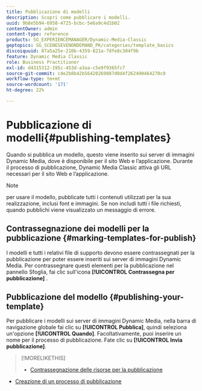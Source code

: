 ```yaml
---
title: Pubblicazione di modelli
description: Scopri come pubblicare i modelli.
uuid: 9b8e5b94-6958-4725-bcbc-5e6a9c4d1b02
contentOwner: admin
content-type: reference
products: SG_EXPERIENCEMANAGER/Dynamic-Media-Classic
geptopics: SG_SCENESEVENONDEMAND_PK/categories/template_basics
discoiquuid: 87a5a25e-210b-4359-821a-7dfe8c304f9b
feature: Dynamic Media Classic
role: Business Practitioner
exl-id: d4315312-195c-453d-a3aa-c5e9f9365fc7
source-git-commit: c4e2b8b42b56420269087d0d4f262490464270c0
workflow-type: tm+mt
source-wordcount: '171'
ht-degree: 22%

---
```


# Pubblicazione di modelli{#publishing-templates}

Quando si pubblica un modello, questo viene inserito sui server di immagini Dynamic Media, dove è disponibile per il sito Web e l’applicazione. Durante il processo di pubblicazione, Dynamic Media Classic attiva gli URL necessari per il sito Web e l’applicazione.

>[!NOTE]
>
>per usare il modello, pubblicate tutti i contenuti utilizzati per la sua realizzazione, inclusi font e immagini. Se non includi tutti i file richiesti, quando pubblichi viene visualizzato un messaggio di errore.

## Contrassegnazione dei modelli per la pubblicazione {#marking-templates-for-publish}

I modelli e tutti i relativi file di supporto devono essere contrassegnati per la pubblicazione per poter essere inseriti sui server di immagini Dynamic Media. Per contrassegnare questi elementi per la pubblicazione nel pannello Sfoglia, fai clic sull&#39;icona **[!UICONTROL Contrassegna per pubblicazione]** .

## Pubblicazione del modello {#publishing-your-template}

Per pubblicare i modelli sui server di immagini Dynamic Media, nella barra di navigazione globale fai clic su **[!UICONTROL Pubblica]**, quindi seleziona un&#39;opzione **[!UICONTROL Quando]**. Facoltativamente, puoi inserire un nome per il processo di pubblicazione. Fate clic su **[!UICONTROL Invia pubblicazione]**.

>[!MORELIKETHIS]
>
>* [Contrassegnazione delle risorse per la pubblicazione](publishing-files.md#publish_after_uploading)
* [Creazione di un processo di pubblicazione](publishing-files.md#creating_a_publish_job)

